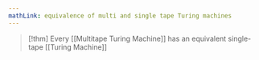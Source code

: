 ```yaml
---
mathLink: equivalence of multi and single tape Turing machines
---
```

>[!thm]
>Every [[Multitape Turing Machine]] has an equivalent single-tape [[Turing Machine]]

